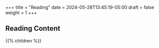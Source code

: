 +++
title = "Reading"
date = 2024-05-28T13:45:19-05:00
draft = false
weight = 1
+++

## Reading Content

{{% children %}}


